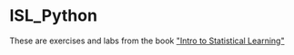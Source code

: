 # ISL_Python
These are exercises and labs from the book ["Intro to Statistical Learning"](https://www.statlearning.com/)  
